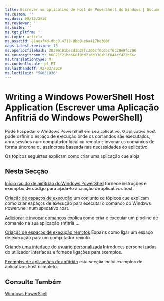 ```yaml
---
title: Escrever um aplicativo de Host de PowerShell do Windows | Documentos da Microsoft
ms.custom: ''
ms.date: 09/13/2016
ms.reviewer: ''
ms.suite: ''
ms.tgt_pltfrm: ''
ms.topic: article
ms.assetid: 81aeafad-dbc3-4712-8bb9-e6a417be260f
caps.latest.revision: 15
ms.openlocfilehash: 2039e181becd1b39fc3d6cf0cdbcf0c20e9fc206
ms.sourcegitcommit: b6871f21bd666f9cd71dd336bb3f844cf472b56c
ms.translationtype: MT
ms.contentlocale: pt-PT
ms.lasthandoff: 02/03/2019
ms.locfileid: "56851836"
---
```

# <a name="writing-a-windows-powershell-host-application"></a>Writing a Windows PowerShell Host Application (Escrever uma Aplicação Anfitriã do Windows PowerShell)

Pode hospedar o Windows PowerShell em seu aplicativo. O aplicativo host pode definir o espaço de execução onde os comandos são executados, abra sessões num computador local ou remoto e invocar os comandos de forma síncrona ou assíncrona baseada nas necessidades do aplicativo.

Os tópicos seguintes explicam como criar uma aplicação que aloja

## <a name="in-this-section"></a>Nesta Secção

[Início rápido de anfitrião do Windows PowerShell](./windows-powershell-host-quickstart.md) fornece instruções e exemplos de código para ajudá-lo à criação de aplicativos host.

[Criação de espaços de execução](./creating-runspaces.md) um conjunto de tópicos que explicam como criar espaços de execução para executar o comando do Windows PowerShell num aplicativo host.

[Adicionar e invocar comandos](./adding-and-invoking-commands.md) explica como criar e executar um pipeline de comando na sua aplicação anfitriã....

[Criação de espaços de execução remotos](./creating-remote-runspaces.md) Expains como ligar um espaço de execução para um computador remoto.

[Criando uma interface do usuário personalizada](./creating-a-custom-user-interface.md) Introduces personalizadas do utilizador interfaces e fornece ligações para exemplos.

[Exemplos de aplicações de anfitrião](./host-application-samples.md) esta secção inclui exemplos de aplicativos host completo.

## <a name="see-also"></a>Consulte Também

[Windows PowerShell](http://msdn.microsoft.com/en-us/b41a2af3-aec1-402d-8e18-c2c26be461ff)